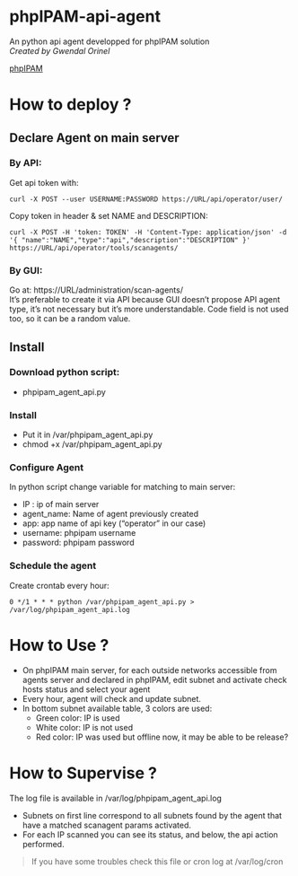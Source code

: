 # phpIPAM-api-agent
An python api agent developped for phpIPAM solution      
*Created by Gwendal Orinel*

[phpIPAM](https://github.com/phpipam/phpipam)


# How to deploy ?

## Declare Agent on main server 
### By API:
Get api token with:
```
curl -X POST --user USERNAME:PASSWORD https://URL/api/operator/user/
```
Copy token in header & set NAME and DESCRIPTION:
```
curl -X POST -H 'token: TOKEN' -H 'Content-Type: application/json' -d '{ "name":"NAME","type":"api","description":"DESCRIPTION" }' https://URL/api/operator/tools/scanagents/ 
```
### By GUI: 
Go at: https://URL/administration/scan-agents/  
It’s preferable to create it via API because GUI doesn’t propose API agent type, it’s not necessary but it’s more understandable.        Code field is not used too, so it can be a random value.

## Install
### Download python script:
  - phpipam_agent_api.py

### Install
  - Put it in /var/phpipam_agent_api.py
  - chmod +x /var/phpipam_agent_api.py

### Configure Agent
In python script change variable for matching to main server:
  - IP : ip of main server
  - agent_name: Name of agent previously created
  - app: app name of api key (“operator” in our case)
  - username: phpipam username
  - password: phpipam password
  
### Schedule the agent
Create crontab every hour:
```
0 */1 * * * python /var/phpipam_agent_api.py > /var/log/phpipam_agent_api.log
```

# How to Use ?
- On phpIPAM main server, for each outside networks accessible from agents server and declared in phpIPAM, edit subnet and activate check hosts status and select your agent
- Every hour, agent will check and update subnet.
- In bottom subnet available table, 3 colors are used:
  - Green color: IP is used
  - White color: IP is not used
  - Red color: IP was used but offline now, it may be able to be release?
  
# How to Supervise ?
The log file is available in /var/log/phpipam_agent_api.log
- Subnets on first line correspond to all subnets found by the agent that have a matched scanagent params activated.
- For each IP scanned you can see its status, and below, the api action performed.
> If you have some troubles check this file or cron log at /var/log/cron
